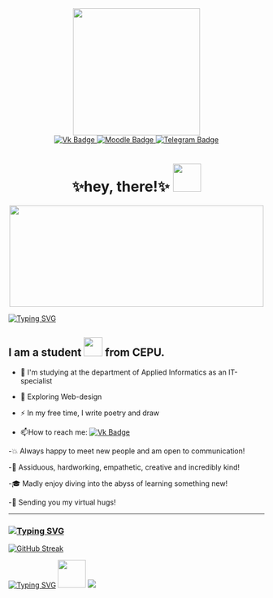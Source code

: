 <div id="header" align="center">
  <img src="https://i.giphy.com/media/v1.Y2lkPTc5MGI3NjExd3hnZTBpeXNrb2t3cHIwYTc1b29uNGttYTc2Y2p3Mm1icTFyMmozeiZlcD12MV9pbnRlcm5hbF9naWZfYnlfaWQmY3Q9Zw/clugvkk1omNnWshqJ0/giphy.gif" width="250"/>
<div id="badges">
  <a href="https://vk.com/katushelaaaa">
    <img src="https://img.shields.io/badge/Vk-blue?logo=vk&logoColor=white" alt="Vk Badge"/>
  </a>
  <a href="http://e.kipu-rc.ru/user/profile.php?id=12616">
    <img src="https://img.shields.io/badge/Moodle-orange?logo=moodle&logoColor=white" alt="Moodle Badge"/>
  </a>
  <a href="https://t.me/katttushkins">
    <img src="https://img.shields.io/badge/Telegram-pink?logo=telegram&logoColor=white&style=for-the-badge" alt="Telegram Badge"/>
  </a>
  <h1>
  ✨hey, there!✨
  <img src="https://i.pinimg.com/originals/ad/8d/b4/ad8db43bd2421c1195bcd9ea444eb45a.gif" width="55px"/>
</h1>
</div>  
<div align="center">
  <img src="https://i.giphy.com/media/v1.Y2lkPTc5MGI3NjExZ3hjNTEycG8xbHB1a2phbjQxOWt1eXcxZ3V6ZjcxNjhha293MWNqcSZlcD12MV9pbnRlcm5hbF9naWZfYnlfaWQmY3Q9cw/fAbbq1tF99d0uiizsr/giphy.gif" width="500" height="200"/>
</div>
</div>

<a href="https://git.io/typing-svg"><img src="https://readme-typing-svg.herokuapp.com?font=Lobster&size=28&pause=1000&color=A11D1E&width=435&lines=%F0%9F%8E%80Let's+get+to+know+each+other%3A" alt="Typing SVG" /></a>
## I am a student <img src="https://i.giphy.com/media/v1.Y2lkPTc5MGI3NjExMDFpOXgyMmk0ZzQyODR6NG84dmQyYjRzYmpienAxdnJpZjEzY3h4YiZlcD12MV9pbnRlcm5hbF9naWZfYnlfaWQmY3Q9Zw/LvlaXOfUxg9mPNGNBK/giphy.gif" width="37"> from CEPU.
- :telescope: I'm studying at the department of Applied Informatics as an IT-specialist

- :seedling: Exploring Web-design

- :zap: In my free time, I write poetry and draw

- :mailbox:How to reach me: [![Vk Badge](https://img.shields.io/badge/-kate-blue?style=flat&logo=Vk&logoColor=white)](https://vk.com/katushelaaaa)

-💥 Always happy to meet new people and am open to communication!

-🎇 Assiduous, hardworking, empathetic, creative and incredibly kind!

-🎓 Madly enjoy diving into the abyss of learning something new!

-💞 Sending you my virtual hugs!

---

### <a href="https://git.io/typing-svg"><img src="https://readme-typing-svg.herokuapp.com?font=Lobster&size=28&pause=1000&color=A11D1E&width=435&lines=%F0%9F%94%A5+My+Stats%3A+" alt="Typing SVG" /></a>
[![GitHub Streak](http://github-readme-streak-stats.herokuapp.com?user=KateGrebeneva&theme=dark&background=000000)](https://git.io/streak-stats)

<a href="https://git.io/typing-svg"><img src="https://readme-typing-svg.herokuapp.com?font=Lobster&size=22&pause=1000&color=A11D1E&width=435&lines=%F0%9F%8E%80+Come+on%2C+smile+at+my+little+bunny+helper+Rory!" alt="Typing SVG" /></a>
<img src="https://media.tenor.com/m-bLuGd1pwwAAAAj/tonton-friends-tonton.gif" width="55px"/>
<a href="https://github.com/devxb/gitanimals">
  <img src="https://render.gitanimals.org/farms/{KateGrebeneva}"/>
</a>


